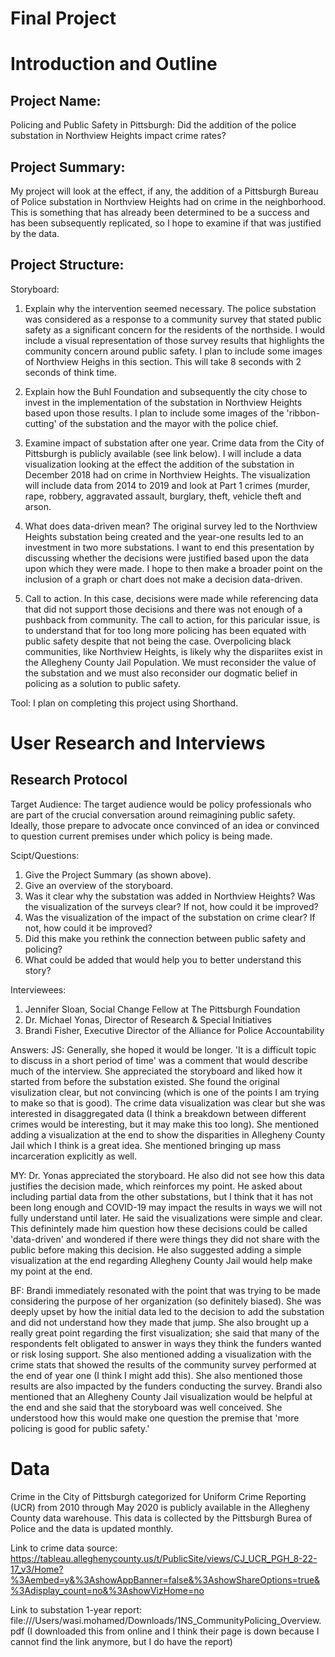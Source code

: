 # Final Project

# Introduction and Outline

## Project Name: 
Policing and Public Safety in Pittsburgh: Did the addition of the police substation in Northview Heights impact crime rates?

## Project Summary: 
My project will look at the effect, if any, the addition of a Pittsburgh Bureau of Police substation in Northview Heights had on crime in the neighborhood. This is something that has already been determined to be a success and has been subsequently replicated, so I hope to examine if that was justified by the data. 

## Project Structure: 

Storyboard:
1. Explain why the intervention seemed necessary. The police substation was considered as a response to a community survey that stated public safety as a significant concern for the residents of the northside. I would include a visual representation of those survey results that highlights the community concern around public safety. I plan to include some images of Northview Heighs in this section. This will take 8 seconds with 2 seconds of think time.

2. Explain how the Buhl Foundation and subsequently the city chose to invest in the implementation of the substation in Northview Heights based upon those results. I plan to include some images of the 'ribbon-cutting' of the substation and the mayor with the police chief. 

3. Examine impact of substation after one year. Crime data from the City of Pittsburgh is publicly available (see link below). I will include a data visualization looking at the effect the addition of the substation in December 2018 had on crime in Northview Heights. The visualization will include data from 2014 to 2019 and look at Part 1 crimes (murder, rape, robbery, aggravated assault, burglary, theft, vehicle theft and arson.

4. What does data-driven mean? The original survey led to the Northview Heights substation being created and the year-one results led to an investment in two more substations. I want to end this presentation by discussing whether the decisions were justified based upon the data upon which they were made. I hope to then make a broader point on the inclusion of a graph or chart does not make a decision data-driven.

5. Call to action. In this case, decisions were made while referencing data that did not support those decisions and there was not enough of a pushback from community. The call to action, for this paricular issue, is to understand that for too long more policing has been equated with public safety despite that not being the case. Overpolicing black communities, like Northview Heights, is likely why the dispariites exist in the Allegheny County Jail Population. We must reconsider the value of the substation and we must also reconsider our dogmatic belief in policing as a solution to public safety. 

Tool: I plan on completing this project using Shorthand. 

# User Research and Interviews

## Research Protocol
Target Audience: 
The target audience would be policy professionals who are part of the crucial conversation around reimagining public safety. Ideally, those prepare to advocate once convinced of an idea or convinced to question current premises under which policy is being made. 

Scipt/Questions:
1. Give the Project Summary (as shown above).
2. Give an overview of the storyboard. 
3. Was it clear why the substation was added in Northview Heights? Was the visualization of the surveys clear? If not, how could it be improved? 
4. Was the visualization of the impact of the substation on crime clear? If not, how could it be improved? 
5. Did this make you rethink the connection between public safety and policing? 
6. What could be added that would help you to better understand this story? 

Interviewees: 
1. Jennifer Sloan, Social Change Fellow at The Pittsburgh Foundation
2. Dr. Michael Yonas, Director of Research & Special Initiatives
3. Brandi Fisher, Executive Director of the Alliance for Police Accountability 

Answers:
JS: Generally, she hoped it would be longer. 'It is a difficult topic to discuss in a short period of time' was a comment that would describe much of the interview. She appreciated the storyboard and liked how it started from before the substation existed. She found the original visulization clear, but not convincing (which is one of the points I am trying to make so that is good). The crime data visualization was clear but she was interested in disaggregated data (I think a breakdown between different crimes would be interesting, but it may make this too long). She mentioned adding a visualization at the end to show the disparities in Allegheny County Jail which I think is a great idea. She mentioned bringing up mass incarceration explicitly as well. 

MY: Dr. Yonas appreciated the storyboard. He also did not see how this data justifies the decision made, which reinforces my point. He asked about including partial data from the other substations, but I think that it has not been long enough and COVID-19 may impact the results in ways we will not fully understand until later. He said the visualizations were simple and clear. This definintely made him question how these decisions could be called 'data-driven' and wondered if there were things they did not share with the public before making this decision. He also suggested adding a simple visualization at the end regarding Allegheny County Jail would help make my point at the end. 

BF: Brandi immediately resonated with the point that was trying to be made considering the purpose of her organization (so definitely biased). She was deeply upset by how the initial data led to the decision to add the substation and did not understand how they made that jump. She also brought up a really great point regarding the first visualization; she said that many of the respondents felt obligated to answer in ways they think the funders wanted or risk losing support. She also mentioned adding a visualization with the crime stats that showed the results of the community survey performed at the end of year one (I think I might add this). She also mentioned those results are also impacted by the funders conducting the survey. Brandi also mentioned that an Allegheny County Jail visualization would be helpful at the end and she said that the storyboard was well conceived. She understood how this would make one question the premise that 'more policing is good for public safety.'

# Data
Crime in the City of Pittsburgh categorized for Uniform Crime Reporting (UCR) from 2010 through May 2020 is publicly available in the Allegheny County data warehouse. This data is collected by the Pittsburgh Burea of Police and the data is updated monthly. 

Link to crime data source: https://tableau.alleghenycounty.us/t/PublicSite/views/CJ_UCR_PGH_8-22-17_v3/Home?%3Aembed=y&%3AshowAppBanner=false&%3AshowShareOptions=true&%3Adisplay_count=no&%3AshowVizHome=no

Link to substation 1-year report: file:///Users/wasi.mohamed/Downloads/1NS_CommunityPolicing_Overview.pdf (I downloaded this from online and I think their page is down because I cannot find the link anymore, but I do have the report)

